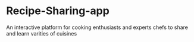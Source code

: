 # Recipe-Sharing-app
 An interactive platform  for cooking enthusiasts  and experts chefs to share and learn varities of cuisines
